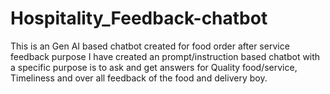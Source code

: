 # Hospitality_Feedback-chatbot
This is an Gen AI based chatbot created for food order after service feedback purpose
I have created an prompt/instruction based chatbot with a specific purpose is to ask and get answers for Quality food/service, Timeliness and over all feedback of the food and delivery boy.
